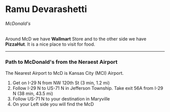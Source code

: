 # Ramu Devarashetti
###### McDonald's

Around McD we have **Wallmart** Store and to the other side we have **PizzaHut**. It is a nice place to visit for food.

***
### Path to McDonald's from the Neraest Airport
The Nearest Airport to McD is Kansas City (MCI) Airport. 
1. Get on I-29 N from NW 120th St (3 min, 1.2 mi)
2. Follow I-29 N to US-71 N in Jefferson Township. Take exit 56A from I-29 N (38 min, 43.5 mi)
3. Follow US-71 N to your destination in Maryville
4. On your Left side you will find the McD